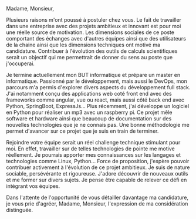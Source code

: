 Madame, Monsieur,

Plusieurs raisons m'ont poussé à postuler chez vous. Le fait de travailler dans une entreprise avec des projets ambitieux et innovant est pour moi une réelle source de motivation. Les dimensions sociales de ce poste comportant des échanges avec d'autres équipes ainsi que des utilisateurs de la chaine ainsi que les dimensions techniques ont motivé ma candidature. Contribuer à l'évolution des outils de calculs scientifiques serait un objectif qui me permettrait de donner du sens au poste que j'occuperai.

Je termine actuellement mon BUT informatique et prépare un master en informatique. Passionné par le développement, mais aussi le DevOps, mon parcours m'a permis d'explorer divers aspects du développement full stack. J'ai notamment conçu des applications web coté front end avec des frameworks comme angular, vue ou react, mais aussi côté back end avec Python, SpringBoot, ExpressJs... Plus récemment, j'ai développe un logiciel en Python pour réaliser un mp3 avec un raspberry pi. Ce projet mêle software et hardware ainsi que beaucoup de documentation sur des nouvelles technologies que je ne connais pas. Une bonne méthodologie me permet d'avancer sur ce projet que je suis en train de terminer.

Rejoindre votre équipe serait un réel challenge technique stimulant pour moi. En effet, travailler sur de telles technologies de pointe me motive réellement. Je pourrais apporter mes connaissances sur les langages et technologies comme Linux, Python... Force de proposition, j'espère pouvoir contribuer activement à l'évolution de ce projet ambitieux. Je suis de nature sociable, persévérante et rigoureuse. J'adore découvrir de nouveaux outils et me former sur divers sujets. Je pense être capable de relever ce défi en intégrant vos équipes.

Dans l'attente de l'opportunité de vous détailler davantage ma candidature, je vous prie d'agréer, Madame, Monsieur, l'expression de ma considération distinguée.
